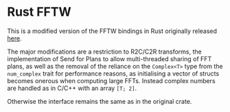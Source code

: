 # Rust FFTW

This is a modified version of the FFTW bindings in Rust originally released [here](https://github.com/rust-math/fftw).

The major modifications are a restriction to R2C/C2R transforms, the implementation of Send for Plans to allow multi-threaded sharing of FFT plans, as well as the removal of the reliance on the `Complex<T>` type from the `num_complex` trait for performance reasons, as initialising a vector of structs becomes onerous when computing large FFTs. Instead complex numbers are handled as in C/C++ with an array `[T; 2]`.

Otherwise the interface remains the same as in the original crate.